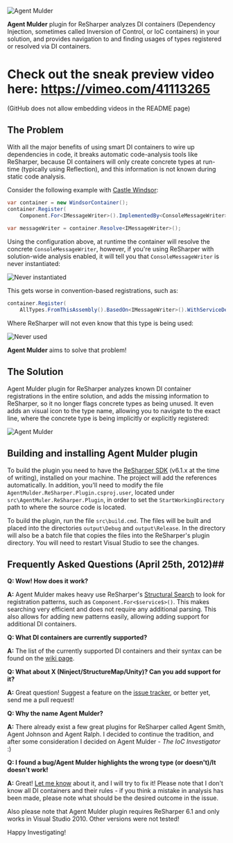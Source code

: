 ![Agent Mulder](http://i.imgur.com/7ZNxO.png)

**Agent Mulder** plugin for ReSharper analyzes DI containers (Dependency Injection, sometimes called Inversion of Control, or IoC containers) in your solution, and provides navigation to and finding usages of types registered or resolved via DI containers.

# Check out the sneak preview video here: https://vimeo.com/41113265 #
(GitHub does not allow embedding videos in the README page)

## The Problem ##

With all the major benefits of using smart DI containers to wire up dependencies in code, it breaks automatic code-analysis tools like ReSharper, because DI containers will only create concrete types at run-time (typically using Reflection), and this information is not known during static code analysis.

Consider the following example with [Castle Windsor](http://www.castleproject.org/container/index.html):

```csharp
var container = new WindsorContainer();
container.Register(
    Component.For<IMessageWriter>().ImplementedBy<ConsoleMessageWriter>());
    
var messageWriter = container.Resolve<IMessageWriter>();
```    

Using the configuration above, at runtime the container will resolve the concrete `ConsoleMessageWriter`, however, if you're using ReSharper with solution-wide analysis enabled, it will tell you that `ConsoleMessageWriter` is never instantiated:

![Never instantiated](http://i.imgur.com/YNWby.png)

This gets worse in convention-based registrations, such as:

```csharp
container.Register(
    AllTypes.FromThisAssembly().BasedOn<IMessageWriter>().WithServiceDefaultInterfaces()
```

Where ReSharper will not even know that this type is being used:

![Never used](http://i.imgur.com/pSezv.png)

**Agent Mulder** aims to solve that problem!

## The Solution ##

Agent Mulder plugin for ReSharper analyzes known DI container registrations in the entire solution, and adds the missing information to ReSharper, so it no longer flags concrete types as being unused. It even adds an visual icon to the type name, allowing you to navigate to the exact line, where the concrete type is being implicitly or explicitly registered:

![Agent Mulder](http://i.imgur.com/fhq2q.png)

## Building and installing Agent Mulder plugin ##

To build the plugin you need to have the [ReSharper SDK](http://www.jetbrains.com/resharper/download/) (v6.1.x at the time of writing), installed on your machine. The project will add the references automatically. In addition, you'll need to modify the file `AgentMulder.ReSharper.Plugin.csproj.user`, located under `src\AgentMuler.ReSharper.Plugin`, in order to set the `StartWorkingDirectory` path to where the source code is located.

To build the plugin, run the file `src\build.cmd`. The files will be built and placed into the directories `output\Debug` and `output\Release`. In the directory will also be a batch file that copies the files into the ReSharper's plugin directory. You will need to restart Visual Studio to see the changes.

## Frequently Asked Questions (April 25th, 2012)##

**Q: Wow! How does it work?**

**A:** Agent Mulder makes heavy use ReSharper's [Structural Search](http://www.jetbrains.com/resharper/webhelp/Navigation_and_Search__SSR__Searching_for_Code_with_Pattern.html) to look for registration patterns, such as `Component.For<$service$>()`. This makes searching very efficient and does not require any additional parsing. This also allows for adding new patterns easily, allowing adding support for additional DI containers.

**Q: What DI containers are currently supported?**

**A:** The list of the currently supported DI containers and their syntax can be found on the [wiki page](https://github.com/hmemcpy/AgentMulder/wiki).

**Q: What about X (Ninject/StructureMap/Unity)? Can you add support for it?**

**A:** Great question! Suggest a feature on the [issue tracker](https://github.com/hmemcpy/AgentMulder/issues), or better yet, send me a pull request!

**Q: Why the name Agent Mulder?**

**A:** There already exist a few great plugins for ReSharper called Agent Smith, Agent Johnson and Agent Ralph. I decided to continue the tradition, and after some consideration I decided on Agent Mulder - *The IoC Investigator* :)

**Q: I found a bug/Agent Mulder highlights the wrong type (or doesn't)/It doesn't work!**

**A:** Great! [Let me know](https://github.com/hmemcpy/AgentMulder/issues) about it, and I will try to fix it! Please note that I don't know all DI containers and their rules - if you think a mistake in analysis has been made, please note what should be the desired outcome in the issue.

Also please note that Agent Mulder plugin requires ReSharper 6.1 and only works in Visual Studio 2010. Other versions were not tested!

Happy Investigating!